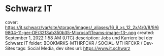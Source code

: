 # Schwarz IT

cover: https://it.schwarz/var/site/storage/images/_aliases/16_9_xs_12_2x/4/0/8/9/69804-11-ger-DE/32f3ab350b35-MicrosoftTeams-image-13-.png
created: September 1, 2022 1:58 AM (UTC)
description: Jobs und Karriere bei der Schwarz IT
folder: BOOKMRKS-MTHRFCKR / SOCIAL-MTHRFCKR / Dev-Sites
tags: Social Media, dev sites
url: https://www.it.schwarz